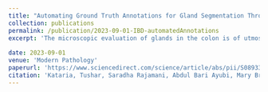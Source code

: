 ```yaml
---
title: "Automating Ground Truth Annotations for Gland Segmentation Through Immunohistochemistry"
collection: publications
permalink: /publication/2023-09-01-IBD-automatedAnnotations
excerpt: 'The microscopic evaluation of glands in the colon is of utmost importance in the diagnosis of inflammatory bowel disease (IBD) and cancer. When properly trained, deep learning pipelines can provide a systematic, reproducible, and quantitative assessment of disease-related changes in glandular tissue architecture. The training and testing of deep learning models require large amounts of manual annotations, which are difficult, time-consuming, and expensive to obtain. Here, we propose a method for the automated generation of ground truth in digital hematoxylin and eosin (H&E) stained slides using immunohistochemistry (IHC) labels. The image processing pipeline generates annotations of glands in H&E histopathology images from colon biopsies by transfer of gland masks from CK8/18, CDX2, or EpCAM IHC. The IHC gland outlines are transferred to co-registered H&E images for the training of deep learning models. We compare the performance of the deep learning models to manual annotations using an internal held out set of biopsies as well as two public datasets. Our results show that EpCAM IHC provides gland outlines that closely match manual gland annotations (Dice = 0.89) and are robust to damage by inflammation. In addition, we propose a simple data sampling technique that allows models trained on data from several sources to be adapted to a new data source using just a few newly annotated samples. The best performing models achieved average Dice scores of 0.902 and 0.89, respectively, on GLAS and CRAG colon cancer public datasets when trained with only 10% of annotated cases from either public cohort. Altogether, the performances of our models indicate that automated annotations using cell type specific IHC markers can safely replace manual annotations. Automated IHC labels from single institution cohorts can be combined with small numbers of hand-annotated cases from multi-institutional cohorts to train models that generalize well to diverse data sources.'
 
date: 2023-09-01
venue: 'Modern Pathology'
paperurl: 'https://www.sciencedirect.com/science/article/abs/pii/S0893395223002363'
citation: 'Kataria, Tushar, Saradha Rajamani, Abdul Bari Ayubi, Mary Bronner, Jolanta Jedrzkiewicz, Beatrice Knudsen, and Shireen Y. Elhabian. "Automating Ground Truth Annotations for Gland Segmentation Through Immunohistochemistry." Modern Pathology (2023): 100331.'
---
```

